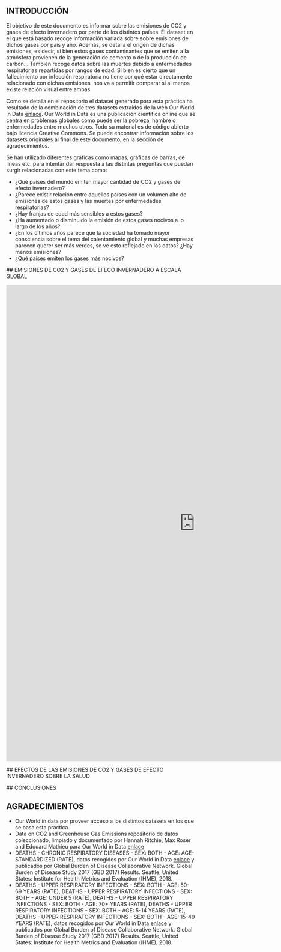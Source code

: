 ## INTRODUCCIÓN

El objetivo de este documento es informar sobre las emisiones de CO2 y gases de efecto invernadero por parte de los distintos países. El dataset en el que está basado recoge información variada sobre sobre emisiones de dichos gases por país y año. Además, se detalla el origen de dichas emisiones, es decir, si bien estos gases contaminantes que se emiten a la atmósfera provienen de la generación de cemento o de la producción de carbón... También recoge datos sobre las muertes debido a enfermedades respiratorias repartidas por rangos de edad. Si bien es cierto que un fallecimiento por infección respiratoria no tiene por qué estar directamente relacionado con dichas emisiones, nos va a permitir comparar si al menos existe relación visual entre ambas.

Como se detalla en el repositorio el dataset generado para esta práctica ha resultado de la combinación de tres datasets extraídos de la web Our World in Data [enlace](https://ourworldindata.org/). Our World in Data es una publicación científica online que se centra en problemas globales como puede ser la pobreza, hambre o enfermedades entre muchos otros. Todo su material es de código abierto bajo licencia Creative Commons. Se puede encontrar información sobre los datasets originales al final de este documento, en la sección de agradecimientos.

Se han utilizado diferentes gráficas como mapas, gráficas de barras, de líneas etc. para intentar dar respuesta a las distintas preguntas que puedan surgir relacionadas con este tema como:

- ¿Qué países del mundo emiten mayor cantidad de CO2 y gases de efecto invernadero?
- ¿Parece existir relación entre aquellos países con un volumen alto de emisiones de estos gases y las muertes por enfermedades respiratorias?
- ¿Hay franjas de edad más sensibles a estos gases?
- ¿Ha aumentado o disminuido la emisión de estos gases nocivos a lo largo de los años?
- ¿En los últimos años parece que la sociedad ha tomado mayor consciencia sobre el
    tema del calentamiento global y muchas empresas parecen querer ser más verdes,
    se ve esto reflejado en los datos? ¿Hay menos emisiones?
- ¿Qué países emiten los gases más nocivos?

## EMISIONES DE CO2 Y GASES DE EFECO INVERNADERO A ESCALA GLOBAL

<center>
    <iframe src="https://public.tableau.com/shared/CQH7ST95Y?:display_count=n&:origin=viz_share_link" width="1004" height="1269" frameborder="0">
    </iframe>
</center>

## EFECTOS DE LAS EMISIONES DE CO2 Y GASES DE EFECTO INVERNADERO SOBRE LA SALUD



## CONCLUSIONES



## AGRADECIMIENTOS

- Our World in data por proveer acceso a los distintos datasets en los que se basa esta práctica.
- Data on CO2 and Greenhouse Gas Emissions repositorio de datos coleccionado, limpiado y documentado por Hannah Ritchie, Max Roser and Edouard Mathieu para Our World in Data [enlace](https://github.com/owid/co2-data)
- DEATHS - CHRONIC RESPIRATORY DISEASES - SEX: BOTH - AGE: AGE-STANDARDIZED (RATE), datos recogidos por Our
World in Data [enlace](https://ourworldindata.org/grapher/respiratory-disease-death-rate) y publicados por Global Burden of Disease Collaborative Network. Global Burden of Disease Study 2017 (GBD 2017) Results. Seattle, United States: Institute for Health Metrics and Evaluation (IHME), 2018.
- DEATHS - UPPER RESPIRATORY INFECTIONS - SEX: BOTH - AGE: 50-69 YEARS (RATE), DEATHS - UPPER RESPIRATORY INFECTIONS - SEX: BOTH - AGE: UNDER 5 (RATE), DEATHS - UPPER RESPIRATORY INFECTIONS - SEX: BOTH - AGE: 70+ YEARS (RATE), DEATHS - UPPER RESPIRATORY INFECTIONS - SEX: BOTH - AGE: 5-14 YEARS (RATE), DEATHS - UPPER RESPIRATORY INFECTIONS - SEX: BOTH - AGE: 15-49 YEARS (RATE), datos recogidos por Our World in Data [enlace](https://ourworldindata.org/grapher/death-rate-upper-respiratory-age?country=~OWID_WRL) y publicados por Global Burden of Disease Collaborative Network. Global Burden of Disease Study 2017 (GBD 2017) Results. Seattle, United States: Institute for Health Metrics and Evaluation (IHME), 2018.
